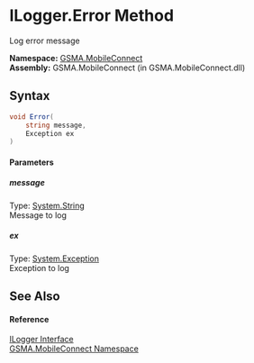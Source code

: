 ILogger.Error Method
====================
Log error message

**Namespace:** [GSMA.MobileConnect][1]  
**Assembly:** GSMA.MobileConnect (in GSMA.MobileConnect.dll)

Syntax
------

```csharp
void Error(
	string message,
	Exception ex
)
```

#### Parameters

##### *message*
Type: [System.String][2]  
Message to log

##### *ex*
Type: [System.Exception][3]  
Exception to log


See Also
--------

#### Reference
[ILogger Interface][4]  
[GSMA.MobileConnect Namespace][1]  

[1]: ../README.md
[2]: http://msdn.microsoft.com/en-us/library/s1wwdcbf
[3]: http://msdn.microsoft.com/en-us/library/c18k6c59
[4]: README.md
[5]: ../../_icons/Help.png